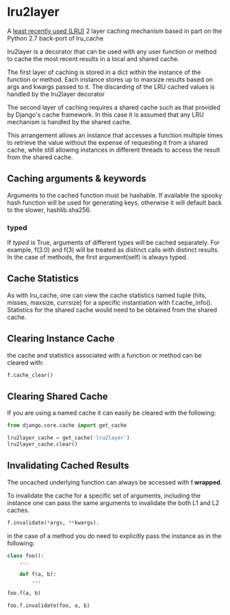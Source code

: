 # lru2layer
A [least recently used
(LRU)](http://en.wikipedia.org/wiki/Cache_algorithms#Least_Recently_Used)
2 layer caching mechanism based in part on the Python 2.7 back-port of lru_cache

lru2layer is a decorator that can be used with any user function or method to
cache the most recent results in a local and shared cache.

The first layer of caching is stored in a dict within the instance of the
function or method. Each instance stores up to maxsize results based on args
and kwargs passed to it.  The discarding of the LRU cached values is handled by
the lru2layer decorator

The second layer of caching requires a shared cache such as that provided by
Django's cache framework.  In this case it is assumed that any LRU mechanism
is handled by the shared cache.

This arrangement allows an instance that accesses a function multiple times to
retrieve the value without the expense of requesting it from a shared cache,
while still allowing instances in different threads to access the result from
the shared cache.

## Caching arguments & keywords

Arguments to the cached function must be hashable. If available the spooky hash
function will be used for generating keys, otherwise it will default back to
the slower, hashlib.sha256.

### typed
If *typed* is True, arguments of different types will be cached separately.
For example, f(3.0) and f(3) will be treated as distinct calls with
distinct results.  In the case of methods, the first argument(self) is always
typed.

## Cache Statistics
As with lru_cache, one can view the cache statistics named tuple (hits, misses,
maxsize, currsize) for a specific instantiation with f.cache_info(). Statistics
for the shared cache would need to be obtained from the shared cache.

## Clearing Instance Cache
the cache and statistics associated with a function or method can be cleared with:
```python
f.cache_clear()
```

## Clearing Shared Cache
If you are using a named cache it can easily be cleared with the following:
```python
from django.core.cache import get_cache

lru2layer_cache = get_cache('lru2layer')
lru2layer_cache.clear()
```

## Invalidating Cached Results
The uncached underlying function can always be accessed with f.__wrapped__.

To invalidate the cache for a specific set of arguments, including the instance
one can pass the same arguments to invalidate the both L1 and L2 caches.
```python
f.invalidate(*args, **kwargs).
```

in the case of a method you do need to explicitly pass the instance as in the
following:
```python
class foo():
    ...

    def f(a, b):
        ...

foo.f(a, b)

foo.f.invalidate(foo, a, b)
```

